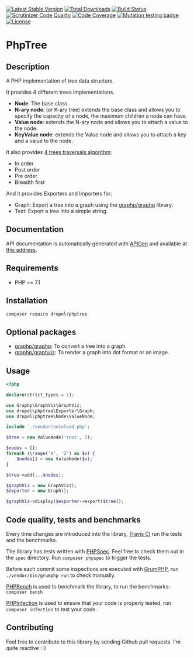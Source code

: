 [![Latest Stable Version](https://poser.pugx.org/drupol/phptree/v/stable)](https://packagist.org/packages/drupol/phptree)
 [![Total Downloads](https://poser.pugx.org/drupol/phptree/downloads)](https://packagist.org/packages/drupol/phptree)
 [![Build Status](https://travis-ci.org/drupol/phptree.svg?branch=master)](https://travis-ci.org/drupol/phptree)
 [![Scrutinizer Code Quality](https://scrutinizer-ci.com/g/drupol/phptree/badges/quality-score.png?b=master)](https://scrutinizer-ci.com/g/drupol/phptree/?branch=master)
 [![Code Coverage](https://scrutinizer-ci.com/g/drupol/phptree/badges/coverage.png?b=master)](https://scrutinizer-ci.com/g/drupol/phptree/?branch=master)
 [![Mutation testing badge](https://badge.stryker-mutator.io/github.com/drupol/phptree/master)](https://stryker-mutator.github.io)
 [![License](https://poser.pugx.org/drupol/phptree/license)](https://packagist.org/packages/drupol/phptree)

# PhpTree

## Description

A PHP implementation of tree data structure.

It provides 4 different trees implementations.
* **Node**: The base class.
* **N-ary node**: (or K-ary tree) extends the base class and allows you to specify the capacity of a node, the maximum children a node can have.
* **Value node**: extends the N-ary node and allows you to attach a value to the node.
* **KeyValue node**: extends the Value node and allows you to attach a key and a value to the node.

It also provides [4 trees traversals algorithm](https://en.wikipedia.org/wiki/Tree_traversal):
* In order
* Post order
* Pre order
* Breadth first

And it provides Exporters and Importers for:
* Graph: Export a tree into a graph using the [graphp/graphp](https://github.com/graphp/graph) library.
* Text: Export a tree into a simple string.

## Documentation

API documentation is automatically generated with [APIGen](https://github.com/ApiGen/ApiGen) and available at [this address](https://not-a-number.io/phptree/).

## Requirements

* PHP >= 7.1

## Installation

```composer require drupol/phptree```

## Optional packages

* [graphp/graphp](https://github.com/graphp/graph): To convert a tree into a graph.
* [graphp/graphviz](https://github.com/graphp/graphviz): To render a graph into dot format or an image.

## Usage

```php
<?php

declare(strict_types = 1);

use Graphp\GraphViz\GraphViz;
use drupol\phptree\Exporter\Graph;
use drupol\phptree\Node\ValueNode;

include './vendor/autoload.php';

$tree = new ValueNode('root', 2);

$nodes = [];
foreach (\range('A', 'Z') as $v) {
    $nodes[] = new ValueNode($v);
}

$tree->add(...$nodes);

$graphViz = new GraphViz();
$exporter = new Graph();

$graphViz->display($exporter->export($tree));
```

## Code quality, tests and benchmarks

Every time changes are introduced into the library, [Travis CI](https://travis-ci.org/drupol/phptree/builds) run the tests and the benchmarks.

The library has tests written with [PHPSpec](http://www.phpspec.net/).
Feel free to check them out in the `spec` directory. Run `composer phpspec` to trigger the tests.

Before each commit some inspections are executed with [GrumPHP](https://github.com/phpro/grumphp), run `./vendor/bin/grumphp run` to check manually.

[PHPBench](https://github.com/phpbench/phpbench) is used to benchmark the library, to run the benchmarks: `composer bench`

[PHPInfection](https://github.com/infection/infection) is used to ensure that your code is properly tested, run `composer infection` to test your code.

## Contributing

Feel free to contribute to this library by sending Github pull requests. I'm quite reactive :-)
